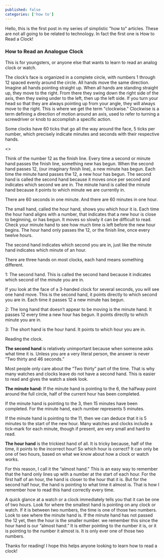 ```yaml
---
published: false
categories: ['how to']
---
```


Hello, this is the first post in my series of simplistic "how to" articles. These are not all going to be related to technology.
In fact the first one is How to Read a Clock!

### How to Read an Analogue Clock





This is for youngsters, or anyone else that wants to learn to read an analog clock or watch.




The clock’s face is organized in a complete circle, with numbers 1 through 12 spaced evenly around the circle. 
All hands move the same direction. Imagine all hands pointing straight up. When all hands are standing straight up, they move to the right. From there they swing down the right side of the axis, then they swing under to the left, then up the left side. If you turn your head so that they are always pointing up from your angle, they will always move to the right. This is where we get the term "clockwise." Clockwise is a term defining a direction of motion around an axis, used to refer to turning a screwdriver or knob to accomplish a specific action.

Some clocks have 60 ticks that go all the way around the face, 5 ticks per number, which precisely indicate minutes and seconds with their respective hands.

<<picture of face>>















Think of the number 12 as the finish line. Every time a second or minute hand passes the finish line, something new has begun. 
When the second hand passes 12, (our imaginary finish line), a new minute has begun. Each time the minute hand 
passes the 12, a new hour has begun. The second hand is called the second hand because it moves once per second and indicates which second we are in. The minute hand is called the minute hand because it points to which minute we are currently in.

There are 60 seconds in one minute. And there are 60 minutes in one hour.

The small hand, called the hour hand, shows you which hour it is. Each time the hour hand aligns with a number, that indicates 
that a new hour is close to beginning, or has begun. It moves so slowly it can be difficult to read. Check your minute hand to 
see how much time is left before the new hour begins.  The hour hand only passes the 12, or the finish line, once every twelve 
hours.


The second hand indicates which second you are in, just like the minute hand indicates which minute of an hour. 




There are three hands on most clocks, each hand means something different. 

1: The second hand. 
This is called the second hand because it indicates which second of the minute you are in. 


If you look at the face of a 3-handed clock for several seconds, you will see one hand move. This is the second hand, it 
points directly to which second you are in. Each time it passes 12 a new minute has begun. 

2: The long hand that doesn’t appear to be moving is the minute hand. It passes 12 every time a new hour has begun. It points 
directly to which minute you are in. 


3: The short hand is the hour hand. It points to which hour you are in. 

Reading the clock.

**The second hand** is relatively unimportant because when someone asks what time it is. Unless you are a very literal person, the answer is never “Two thirty and 46 seconds.”

Most people only care about the “Two thirty” part of the time. That is why many watches and clocks leave do not have a second 
hand. This is easier to read and gives the watch a sleek look.

**The minute hand:** If the minute hand is pointing to the 6, the halfway point around the full circle, half of the current hour 
has been completed.



If the minute hand is pointing to the 3, then 15 minutes have been completed. For the minute hand, each number represents 5 
minutes.


If the minute hand is pointing to the 11, then we can deduce that it is 5 minutes to the start of the new hour. Many watches 
and clocks include a tick-mark for each minute, though if present,  are very small and hard to read. 

**The hour hand** is the trickiest hand of all. It is tricky because, half of the time, it points to the incorrect hour! 
So which hour is correct? It can only be one of two hours, based on what we know about how a clock or watch works. 

For this reason, I call it the “almost hand.” This is an easy way to remember that the hand only lines up with a number at the 
start of each hour. For the first half of an hour, the hand is closer to the hour that it is. But for the second half hour, 
the hand is pointing to what time it almost is. That is how I remember how to read this hand correctly every time.


A quick glance at a watch or a clock immediately tells you that it can be one of two hours. Look for where the smallest hand is pointing on any clock or watch. If it is between two numbers, the time is one of those two numbers. Look to see where the minute hand is. If the minute hand has not passed the 12 yet, then the hour is the smaller number. we remember this since the hour hand is our “almost hand.” It is either pointing to the 
number it is, or it is pointing to the number it almost is. It is only ever one of those two numbers.  

Thanks for reading! I hope this helps anyone looking to learn how to read a clock!  

